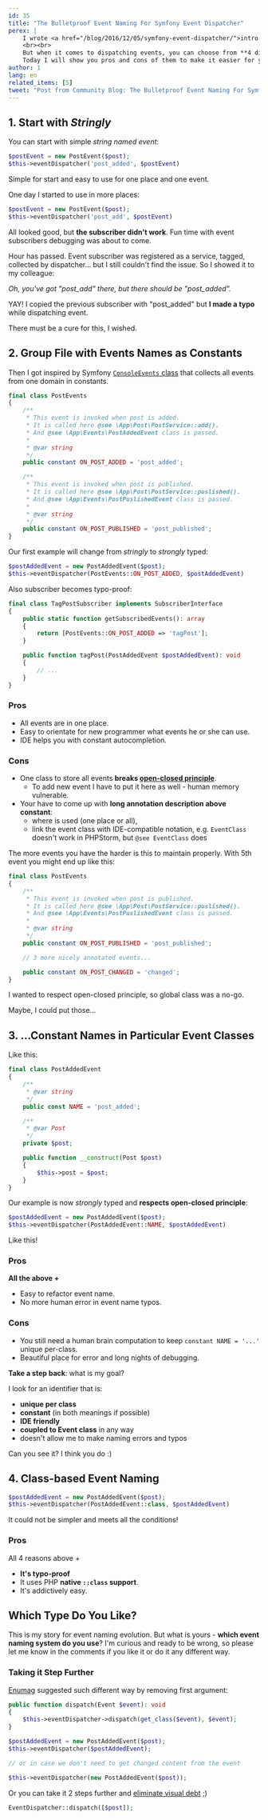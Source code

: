 ```yaml
---
id: 35
title: "The Bulletproof Event Naming For Symfony Event Dispatcher"
perex: |
    I wrote <a href="/blog/2016/12/05/symfony-event-dispatcher/">intro to Symfony\EventDispatcher</a> and how to use it with simple event.
    <br><br>
    But when it comes to dispatching events, you can choose from **4 different ways**. Which one to choose and why?
    Today I will show you pros and cons of them to make it easier for you.
author: 1
lang: en
related_items: [5]
tweet: "Post from Community Blog: The Bulletproof Event Naming For Symfony Event Dispatcher #symfony #eventdispatcher"
---
```


## 1. Start with *Stringly*

You can start with simple *string named event*:

```php
$postEvent = new PostEvent($post);
$this->eventDispatcher('post_added', $postEvent)
```

Simple for start and easy to use for one place and one event.

One day I started to use in more places:

```php
$postEvent = new PostEvent($post);
$this->eventDispatcher('post_add', $postEvent)
```

All looked good, but **the subscriber didn't work**. Fun time with event subscribers debugging was about to come.

Hour has passed. Event subscriber was registered as a service, tagged, collected by dispatcher... but I still couldn't find the issue. So I showed it to my colleague:

*Oh, you've got "post_add" there, but there should be "post_added".*

YAY! I copied the previous subscriber with "post_added" but **I made a typo** while dispatching event.

There must be a cure for this, I wished.

## 2. Group File with Events Names as Constants

Then I got inspired by Symfony [`ConsoleEvents` class](https://github.com/symfony/symfony/blob/d203ee33954f4e0c5b39cdc6224fe4fb96cac0c3/src/Symfony/Component/Console/ConsoleEvents.php) that collects all events from one domain in constants.

```php
final class PostEvents
{
    /**
     * This event is invoked when post is added.
     * It is called here @see \App\Post\PostService::add().
     * And @see \App\Events\PostAddedEvent class is passed.
     *
     * @var string
     */
    public constant ON_POST_ADDED = 'post_added';

    /**
     * This event is invoked when post is published.
     * It is called here @see \App\Post\PostService::puslished().
     * And @see \App\Events\PostPuslishedEvent class is passed.
     *
     * @var string
     */
    public constant ON_POST_PUBLISHED = 'post_published';
}
```

Our first example will change from *stringly* to *strongly* typed:

```php
$postAddedEvent = new PostAddedEvent($post);
$this->eventDispatcher(PostEvents::ON_POST_ADDED, $postAddedEvent)
```

Also subscriber becomes typo-proof:

```php
final class TagPostSubscriber implements SubscriberInterface
{
    public static function getSubscribedEvents(): array
    {
        return [PostEvents::ON_POST_ADDED => 'tagPost'];
    }

    public function tagPost(PostAddedEvent $postAddedEvent): void
    {
        // ...
    }
}
```

### Pros

- All events are in one place.
- Easy to orientate for new programmer what events he or she can use.
- IDE helps you with constant autocompletion.


### Cons

- One class to store all events **breaks [open-closed principle](https://github.com/wataridori/solid-php-example/blob/master/2-open-closed-principle.php)**.
    - To add new event I have to put it here as well - human memory vulnerable.
- Your have to come up with **long annotation description above constant**:
    - where is used (one place or all),
    - link the event class with IDE-compatible notation, e.g. `EventClass` doesn't work in PHPStorm, but `@see EventClass` does

The more events you have the harder is this to maintain properly. With 5th event you might end up like this:

```php
final class PostEvents
{
    /**
     * This event is invoked when post is published.
     * It is called here @see \App\Post\PostService::puslished().
     * And @see \App\Events\PostPuslishedEvent class is passed.
     *
     * @var string
     */
    public constant ON_POST_PUBLISHED = 'post_published';

    // 3 more nicely annotated events...

    public constant ON_POST_CHANGED = 'changed';
}
```

I wanted to respect open-closed principle, so global class was a no-go.

Maybe, I could put those...

## 3. ...Constant Names in Particular Event Classes

Like this:

```php
final class PostAddedEvent
{
    /**
     * @var string
     */
    public const NAME = 'post_added';

    /**
     * @var Post
     */
    private $post;

    public function __construct(Post $post)
    {
        $this->post = $post;
    }
}
```

Our example is now *strongly* typed and **respects open-closed principle**:

```php
$postAddedEvent = new PostAddedEvent($post);
$this->eventDispatcher(PostAddedEvent::NAME, $postAddedEvent)
```

Like this!


### Pros

**All the above +**

- Easy to refactor event name.
- No more human error in event name typos.


### Cons

- You still need a human brain computation to keep `constant NAME = '...'` unique per-class.
- Beautiful place for error and long nights of debugging.

**Take a step back**: what is my goal?

I look for an identifier that is:

- **unique per class**
- **constant** (in both meanings if possible)
- **IDE friendly**
- **coupled to Event class** in any way
- doesn't allow me to make naming errors and typos

Can you see it? I think you do :)


## 4. Class-based Event Naming

```php
$postAddedEvent = new PostAddedEvent($post);
$this->eventDispatcher(PostAddedEvent::class, $postAddedEvent)
```

It could not be simpler and meets all the conditions!


### Pros

All 4 reasons above +

- **It's typo-proof**
- It uses PHP **native `::class` support**.
- It's addictively easy.

## Which Type Do You Like?

This is my story for event naming evolution. But what is yours - **which event naming system do you use**? I'm curious and ready to be wrong, so please let me know in the comments if you like it or do it any different way.


### Taking it Step Further

[Enumag](http://enumag.cz/) suggested such different way by removing first argument:

```php
public function dispatch(Event $event): void
{
    $this->eventDispatcher->dispatch(get_class($event), $event);
}
```

```php
$postAddedEvent = new PostAddedEvent($post);
$this->eventDispatcher($postAddedEvent);

// or in case we don't need to get changed content from the event

$this->eventDispatcher(new PostAddedEvent($post));
```

Or you can take it 2 steps further and [eliminate visual debt](http://ocramius.github.io/blog/eliminating-visual-debt/) ;)

```php
EventDispatcher::dispatch([$post]);
```
